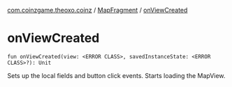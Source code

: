 [com.coinzgame.theoxo.coinz](../index.md) / [MapFragment](index.md) / [onViewCreated](.)

# onViewCreated

`fun onViewCreated(view: <ERROR CLASS>, savedInstanceState: <ERROR CLASS>?): Unit`

Sets up the local fields and button click events. Starts loading the MapView.

